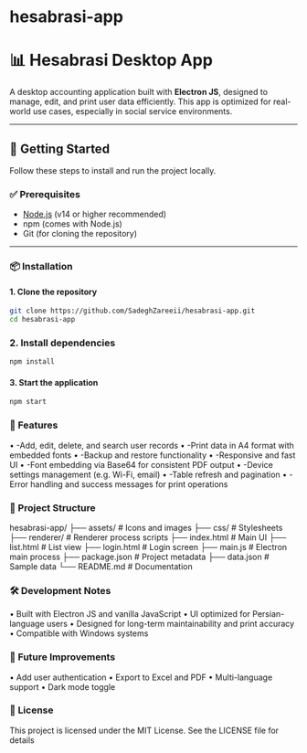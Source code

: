 # hesabrasi-app

# 📊 Hesabrasi Desktop App

A desktop accounting application built with **Electron JS**, designed to manage, edit, and print user data efficiently. This app is optimized for real-world use cases, especially in social service environments.

---

## 🚀 Getting Started

Follow these steps to install and run the project locally.

### ✅ Prerequisites

- [Node.js](https://nodejs.org/) (v14 or higher recommended)
- npm (comes with Node.js)
- Git (for cloning the repository)

---

### 📦 Installation

#### 1. Clone the repository

```bash
git clone https://github.com/SadeghZareeii/hesabrasi-app.git
cd hesabrasi-app
```

### 2. Install dependencies

```bash
npm install
```

#### 3. Start the application

```bash
npm start
```

### 🧩 Features

• -Add, edit, delete, and search user records
• -Print data in A4 format with embedded fonts
• -Backup and restore functionality
• -Responsive and fast UI
• -Font embedding via Base64 for consistent PDF output
• -Device settings management (e.g. Wi-Fi, email)
• -Table refresh and pagination
• -Error handling and success messages for print operations

### 📁 Project Structure

hesabrasi-app/
├── assets/ # Icons and images
├── css/ # Stylesheets
├── renderer/ # Renderer process scripts
├── index.html # Main UI
├── list.html # List view
├── login.html # Login screen
├── main.js # Electron main process
├── package.json # Project metadata
├── data.json # Sample data
└── README.md # Documentation

### 🛠 Development Notes

• Built with Electron JS and vanilla JavaScript
• UI optimized for Persian-language users
• Designed for long-term maintainability and print accuracy
• Compatible with Windows systems

### 📌 Future Improvements

• Add user authentication
• Export to Excel and PDF
• Multi-language support
• Dark mode toggle

### 📄 License

This project is licensed under the MIT License. See the LICENSE file for details
